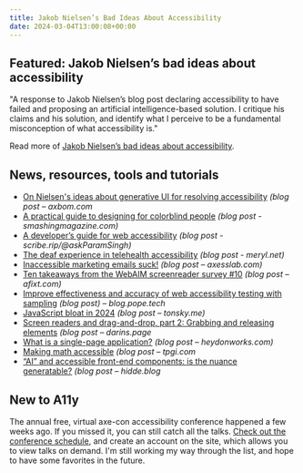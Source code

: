 ```yaml
---
title: Jakob Nielsen’s Bad Ideas About Accessibility
date: 2024-03-04T13:00:08+00:00
---
```


## Featured: Jakob Nielsen’s bad ideas about accessibility

"A response to Jakob Nielsen’s blog post declaring accessibility to have failed and proposing an artificial intelligence-based solution. I critique his claims and his solution, and identify what I perceive to be a fundamental misconception of what accessibility is."

Read more of [Jakob Nielsen’s bad ideas about accessibility](https://www.briandeconinck.com/jakob-nielsens-bad-ideas-about-accessibility/).

## News, resources, tools and tutorials

- [On Nielsen's ideas about generative UI for resolving accessibility](https://axbom.com/nielsen-generative-ui-failure/) *(blog post – axbom.com*
- [A practical guide to designing for colorblind people](https://www.smashingmagazine.com/2024/02/designing-for-colorblindness/) *(blog post - smashingmagazine.com)*
- [A developer’s guide for web accessibility](https://scribe.rip/@askParamSingh/a-developers-guide-for-web-accessibility-6b85448cc7a0) *(blog post - scribe.rip/@askParamSingh)*
- [The deaf experience in telehealth accessibility](https://meryl.net/deaf-telehealth-accessibility/) *(blog post - meryl.net)*
- [Inaccessible marketing emails suck!](https://axesslab.com/inaccessible-marketing-emails-suck/) *(blog post – axesslab.com)*
- [Ten takeaways from the WebAIM screenreader survey #10](https://afixt.com/10-takeaways-from-the-webaim-screenreader-survey-10/) *(blog post – afixt.com)*
- [Improve effectiveness and accuracy of web accessibility testing with sampling](https://blog.pope.tech/2024/02/26/improve-effectiveness-and-accuracy-of-web-accessibility-testing-with-sampling/) *(blog post) – blog.pope.tech*
- [JavaScript bloat in 2024](https://tonsky.me/blog/js-bloat/) *(blog post – tonsky.me)*
- [Screen readers and drag-and-drop, part 2: Grabbing and releasing elements](https://www.darins.page/articles/screen-readers-drag-drop-2) *(blog post – darins.page*
- [What is a single-page application?](https://heydonworks.com/article/what-is-a-single-page-application/) *(blog post – heydonworks.com)*
- [Making math accessible](https://www.tpgi.com/making-math-accessible/) *(blog post – tpgi.com*
- [“AI” and accessible front-end components: is the nuance generatable?](https://hidde.blog/ai-for-accessible-components/) *(blog post – hidde.blog*

## New to A11y

The annual free, virtual axe-con accessibility conference happened a few weeks ago. If you missed it, you can still catch all the talks. [Check out the conference schedule](https://www.deque.com/axe-con/schedule/), and create an account on the site, which allows you to view talks on demand. I'm still working my way through the list, and hope to have some favorites in the future.
